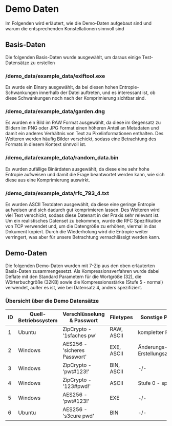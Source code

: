 # Demo Daten

Im Folgenden wird erläutert, wie die Demo-Daten aufgebaut sind und warum die entsprechenden Konstellationen sinnvoll
sind

## Basis-Daten

Die folgenden Basis-Daten wurde ausgewählt, um daraus einige Test-Datensätze zu erstellen

### /demo_data/example_data/exiftool.exe

Es wurde ein Binary ausgewählt, da bei diesen hohen Entropie-Schwankungen innerhalb der Datei auftreten, und es
interessant ist, ob diese Schwankungen noch nach der Komprimierung sichtbar sind.

### /demo_data/example_data/garden.dng

Es wurden ein Bild im RAW Format ausgewählt, da diese im Gegensatz zu Bildern im PNG oder JPG Format einen höheren
Anteil an Metadaten und damit ein anderes Verhältnis von Text zu Pixelinformationen enthalten. Des Weiteren
werden häufig Bilder verschickt, sodass eine Betrachtung des Formats in diesem Kontext sinnvoll ist.

### /demo_data/example_data/random_data.bin

Es wurden zufällige Binärdaten ausgewählt, da diese eine sehr hohe Entropie aufweisen und damit die Frage beantwortet
werden kann, wie sich diese aus eine Komprimierung auswirkt.

### /demo_data/example_data/rfc_793_4.txt

Es wurden ASCII Textdaten ausgewählt, da diese eine geringe Entropie aufweisen und sich dadurch gut komprimieren lassen.
Des Weiteren wird viel Text verschickt, sodass diese Datenart in der Praxis sehr relevant ist.
Um ein realistisches Datenset zu bekommen, wurde die RFC Spezifikation von TCP verwendet und, um die Datengröße zu
erhöhen, viermal in das Dokument kopiert. Durch die Wiederholung wird die Entropie weiter verringert,
was aber für unsere Betrachtung vernachlässigt werden kann.

## Demo-Daten

Die folgenden Demo-Daten wurden mit 7-Zip aus den oben erläuterten Basis-Daten zusammengesetzt. Als
Kompressionsverfahren wurde dabei Deflate mit den Standard Parametern für die Wortgröße (32), die Wörterbuchgröße (32KB)
sowie die Kompressionsstärke (Stufe 5 - normal) verwendet, außer es ist, wie bei Datensatz 4, anders spezifiziert.

### Übersicht über die Demo Datensätze

| ID  | Quell-Betriebssystem | Verschlüsselung & Passwort   | Filetypes  | Sonstige Parameter                    |
|-----|----------------------|------------------------------|------------|---------------------------------------|
| 1   | Ubuntu               | ZipCrypto - '1sfaches pw'    | RAW, ASCII | kompletter Pfad                       |
| 2   | Windows              | AES256 - 'sicheres Passwort' | EXE, ASCII | Änderungs- und Erstellungszeitstempel |
| 3   | Windows              | ZipCrypto - 'pwt\#123!'      | BIN, ASCII | -/-                                   |
| 4   | Windows              | ZipCrypto - '123\#pwd!'      | ASCII      | Stufe 0 - speichern                   |
| 5   | Windows              | AES256 - 'pwt\#123!'         | EXE        | -/-                                   |
| 6   | Ubuntu               | AES256 - 's3cure pwd'        | BIN        | -/-                                   |
